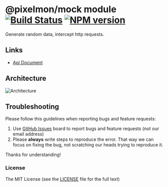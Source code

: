 # @pixelmon/mock module [![Build Status](https://img.shields.io/travis/ng-pixelmon/pixelmon/master.svg?style=flat-square)](https://travis-ci.org/ng-pixelmon/pixelmon) [![NPM version](https://img.shields.io/npm/v/@pixelmon/mock.svg?style=flat-square)](https://www.npmjs.com/package/@pixelmon/mock)

Generate random data, intercept http requests.

## Links

- [Api Document](https://1ziton.github.io/pixelmon/mock/getting-started/zh)

## Architecture

![Architecture](https://raw.githubusercontent.com/ng-pixelmon/pixelmon/master/_screenshot/architecture.png)

## Troubleshooting

Please follow this guidelines when reporting bugs and feature requests:

1. Use [GitHub Issues](https://github.com/ng-pixelmon/pixelmon/issues) board to report bugs and feature requests (not our email address)
2. Please **always** write steps to reproduce the error. That way we can focus on fixing the bug, not scratching our heads trying to reproduce it.

Thanks for understanding!

### License

The MIT License (see the [LICENSE](https://github.com/ng-pixelmon/pixelmon/blob/master/LICENSE) file for the full text)
